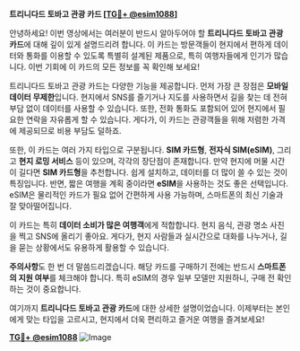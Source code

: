 **트리니다드 토바고 관광 카드 [[TG💪+ @esim1088](https://t.me/s/esim1088)]**

안녕하세요! 이번 영상에서는 여러분이 반드시 알아두어야 할 **트리니다드 토바고 관광 카드**에 대해 깊이 있게 설명드리려 합니다. 이 카드는 방문객들이 현지에서 편하게 데이터와 통화를 이용할 수 있도록 특별히 설계된 제품으로, 특히 여행자들에게 인기가 많습니다. 이번 기회에 이 카드의 모든 정보를 꼭 확인해 보세요!

트리니다드 토바고 관광 카드는 다양한 기능을 제공합니다. 먼저 가장 큰 장점은 **모바일 데이터 무제한**입니다. 현지에서 SNS를 즐기거나 지도를 사용하면서 길을 찾는 데 전혀 부담 없이 데이터를 사용할 수 있습니다. 또한, 전화 통화도 포함되어 있어 현지에서 필요한 연락을 자유롭게 할 수 있습니다. 게다가, 이 카드는 관광객들을 위해 저렴한 가격에 제공되므로 비용 부담도 덜하죠.

또한, 이 카드는 여러 가지 타입으로 구분됩니다. **SIM 카드형**, **전자식 SIM(eSIM)**, 그리고 **현지 로밍 서비스** 등이 있으며, 각각의 장단점이 존재합니다. 만약 현지에 머물 시간이 길다면 **SIM 카드형**을 추천합니다. 쉽게 설치하고, 데이터를 더 많이 쓸 수 있는 것이 특징입니다. 반면, 짧은 여행을 계획 중이라면 **eSIM**을 사용하는 것도 좋은 선택입니다. eSIM은 물리적인 카드가 필요 없어 간편하게 사용 가능하며, 스마트폰의 최신 기술과 잘 맞아떨어집니다.

이 카드는 특히 **데이터 소비가 많은 여행객**에게 적합합니다. 현지 음식, 관광 명소 사진을 찍고 SNS에 올리기 좋아요. 게다가, 현지 사람들과 실시간으로 대화를 나누거나, 길을 묻는 상황에서도 유용하게 활용할 수 있습니다.

**주의사항**도 한 번 더 말씀드리겠습니다. 해당 카드를 구매하기 전에는 반드시 **스마트폰의 지원 여부**를 체크해야 합니다. 특히 eSIM의 경우 일부 모델만 지원하니, 구매 전 확인하는 것이 중요합니다.

여기까지 **트리니다드 토바고 관광 카드**에 대한 상세한 설명이었습니다. 이제부터는 본인에게 맞는 타입을 고르시고, 현지에서 더욱 편리하고 즐거운 여행을 즐겨보세요!

**[TG💪+ @esim1088](https://t.me/s/esim1088)**
![Image](https://i.postimg.cc/Y0z9fWf4/image.png)